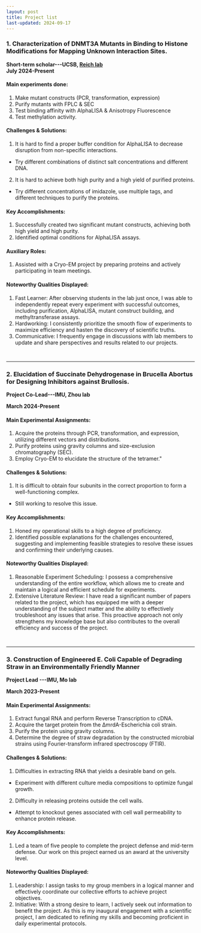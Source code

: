 ```yaml
---
layout: post
title: Project list
last-updated: 2024-09-17
---
```


### **1. Characterization of DNMT3A Mutants in Binding to Histone Modifications for Mapping Unknown Interaction Sites.**

**Short-term scholar---UCSB, [Reich lab](https://reich.chem.ucsb.edu/)**                            
**July 2024-Present**

#### Main experiments done:
1. Make mutant constructs (PCR, transformation, expression)
2. Purify mutants with FPLC & SEC
3. Test binding affinity with AlphaLISA & Anisotropy Fluorescence
4. Test methylation activity.

#### Challenges & Solutions:
1. It is hard to find a proper buffer condition for AlphaLISA to decrease disruption from non-specific interactions.
* Try different combinations of distinct salt concentrations and different DNA.
2. It is hard to achieve both high purity and a high yield of purified proteins.
* Try different concentrations of imidazole, use multiple tags, and different techniques to purify the proteins.

#### Key Accomplishments:
1. Successfully created two significant mutant constructs, achieving both high yield and high purity.
2. Identified optimal conditions for AlphaLISA assays.

#### Auxiliary Roles:
1. Assisted with a Cryo-EM project by preparing proteins and actively participating in team meetings.

#### Noteworthy Qualities Displayed:
1. Fast Learner: After observing students in the lab just once, I was able to independently repeat every experiment with successful outcomes, including purification, AlphaLISA, mutant construct building, and methyltransferase assays.
2. Hardworking: I consistently prioritize the smooth flow of experiments to maximize efficiency and hasten the discovery of scientific truths.
3. Communicative: I frequently engage in discussions with lab members to update and share perspectives and results related to our projects.
<div style="height: 1em;"></div>
<hr>

### **2. Elucidation of Succinate Dehydrogenase in Brucella Abortus for Designing Inhibitors against Brullosis.**

**Project Co-Lead---IMU, Zhou lab**

**March 2024-Present**

#### Main Experimental Assignments:
1. Acquire the proteins through PCR, transformation, and expression, utilizing different vectors and distributions.
2. Purify proteins using gravity columns and size-exclusion chromatography (SEC).
3. Employ Cryo-EM to elucidate the structure of the tetramer."

#### Challenges & Solutions:
1. It is difficult to obtain four subunits in the correct proportion to form a well-functioning complex.
* Still working to resolve this issue.

#### Key Accomplishments:
1. Honed my operational skills to a high degree of proficiency.
2. Identified possible explanations for the challenges encountered, suggesting and implementing feasible strategies to resolve these issues and confirming their underlying causes.
   
#### Noteworthy Qualities Displayed:
1. Reasonable Experiment Scheduling: I possess a comprehensive understanding of the entire workflow, which allows me to create and maintain a logical and efficient schedule for experiments. 
2. Extensive Literature Review: I have read a significant number of papers related to the project, which has equipped me with a deeper understanding of the subject matter and the ability to effectively troubleshoot any issues that arise. This proactive approach not only strengthens my knowledge base but also contributes to the overall efficiency and success of the project.

<div style="height: 1em;"></div>
<hr>

### **3. Construction of Engineered E. Coli Capable of Degrading Straw in an Environmentally Friendly Manner**

**Project Lead ---IMU, Mo lab**

**March 2023-Present**

#### Main Experimental Assignments:
1. Extract fungal RNA and perform Reverse Transcription to cDNA.
2. Acquire the target protein from the ΔmrdA-Escherichia coli strain.
3. Purify the protein using gravity columns.
4. Determine the degree of straw degradation by the constructed microbial strains using Fourier-transform infrared spectroscopy (FTIR).

#### Challenges & Solutions:
1. Difficulties in extracting RNA that yields a desirable band on gels. 
* Experiment with different culture media compositions to optimize fungal growth.
2. Difficulty in releasing proteins outside the cell walls. 
* Attempt to knockout genes associated with cell wall permeability to enhance protein release.

#### Key Accomplishments:
1. Led a team of five people to complete the project defense and mid-term defense. Our work on this project earned us an award at the university level.

#### Noteworthy Qualities Displayed:
1. Leadership: I assign tasks to my group members in a logical manner and effectively coordinate our collective efforts to achieve project objectives.
2. Initiative: With a strong desire to learn, I actively seek out information to benefit the project. As this is my inaugural engagement with a scientific project, I am dedicated to refining my skills and becoming proficient in daily experimental protocols.
